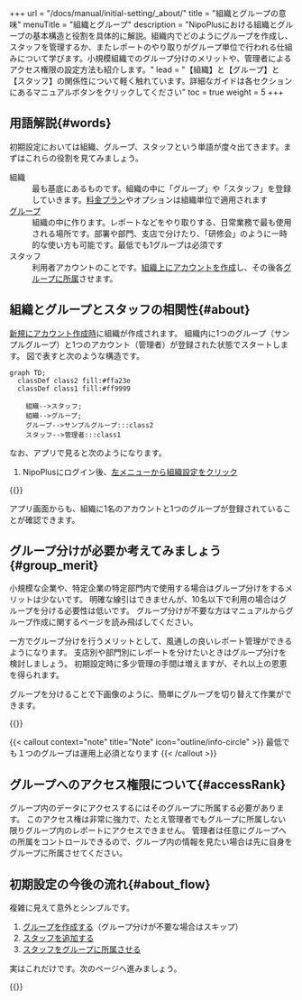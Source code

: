 +++
url = "/docs/manual/initial-setting/_about/"
title = "組織とグループの意味"
menuTitle = "組織とグループ"
description = "NipoPlusにおける組織とグループの基本構造と役割を具体的に解説。組織内でどのようにグループを作成し、スタッフを管理するか、またレポートのやり取りがグループ単位で行われる仕組みについて学びます。小規模組織でのグループ分けのメリットや、管理者によるアクセス権限の設定方法も紹介します。"
lead = "【組織】と【グループ】と【スタッフ】の関係性について軽く触れています。詳細なガイドは各セクションにあるマニュアルボタンをクリックしてください"
toc = true
weight = 5
+++

## 用語解説{#words}

初期設定においては組織、グループ、スタッフという単語が度々出てきます。まずはこれらの役割を見てみましょう。

<dl class="basic">
<dt>組織</dt>
<dd>最も基底にあるものです。組織の中に「グループ」や「スタッフ」を登録していきます。<a href="/docs/price/_about/#fee">料金プラン</a>やオプションは組織単位で適用されます</dd>
<dt><a href="/docs/manual/initial-setting/make-group/">グループ</a></dt>
<dd>組織の中に作ります。レポートなどをやり取りする、日常業務で最も使用される場所です。部署や部門、支店で分けたり、「研修会」のように一時的な使い方も可能です。最低でも1グループは必須です</dd>
<dt>スタッフ</dt>
<dd>利用者アカウントのことです。<a href="/docs/manual/initial-setting/staff/make/">組織上にアカウントを作成</a>し、その後各<a href="/docs/manual/initial-setting/staff/manage/#join_staff">グループに所属</a>させます。</dd>
</dl>

## 組織とグループとスタッフの相関性{#about}

[新規にアカウント作成時](/docs/manual/quickstart/#create_acount)に組織が作成されます。
組織内に1つのグループ（サンプルグループ）と1つのアカウント（管理者）が登録された状態でスタートします。
図で表すと次のような構造です。

```kroki {type=mermaid}
graph TD;
  classDef class2 fill:#ffa23e
  classDef class1 fill:#ff9999

    組織-->スタッフ;
    組織-->グループ;
    グループ-->サンプルグループ:::class2
    スタッフ-->管理者:::class1

```

なお、アプリで見ると次のようになります。

1. NipoPlusにログイン後、[左メニューから組織設定をクリック](/docs/manual/initial-setting/staff/rank/#rootSettingBtn)

{{<iTablet filename="img/company" msg="組織設定画面では組織内のスタッフとグループを管理できるよ" alice="ok">}}

アプリ画面からも、組織に1名のアカウントと1つのグループが登録されていることが確認できます。

## グループ分けが必要か考えてみましょう{#group_merit}

小規模な企業や、特定企業の特定部門内で使用する場合はグループ分けをするメリットは少ないです。
明確な線引はできませんが、10名以下で利用の場合はグループを分ける必要性は低いです。
グループ分けが不要な方はマニュアルからグループ作成に関するページを読み飛ばしてください。

一方でグループ分けを行うメリットとして、風通しの良いレポート管理ができるようになります。
支店別や部門別にレポートを分けたいときはグループ分けを検討しましょう。
初期設定時に多少管理の手間は増えますが、それ以上の恩恵を得られます。

グループを分けることで下画像のように、簡単にグループを切り替えて作業ができます。

{{<icatch filename="img/switch-group" msg="作業グループを複数作成作って使い分けると色々便利ですよ" alice="guide">}}

{{< callout context="note" title="Note" icon="outline/info-circle" >}}
最低でも１つのグループは運用上必須となります
{{< /callout >}}

## グループへのアクセス権限について{#accessRank}

グループ内のデータにアクセスするにはそのグループに所属する必要があります。
このアクセス権は非常に強力で、たとえ管理者でもグループに所属しない限りグループ内のレポートにアクセスできません。
管理者は任意にグループへの所属をコントロールできるので、グループ内の情報を見たい場合は先に自身をグループに所属させてください。

## 初期設定の今後の流れ{#about_flow}

複雑に見えて意外とシンプルです。

1. [グループを作成する](/docs/manual/initial-setting/make-group/)（グループ分けが不要な場合はスキップ）
1. [スタッフを追加する](/docs/manual/initial-setting/staff/make/)
1. [スタッフをグループに所属させる](/docs/manual/initial-setting/staff/manage/#join_staff)

実はこれだけです。次のページへ進みましょう。

{{<nextBlog>}}
